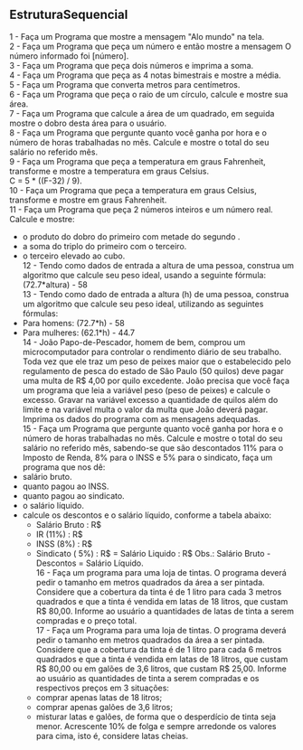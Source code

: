 ## EstruturaSequencial

1 - Faça um Programa que mostre a mensagem "Alo mundo" na tela.  
2 - Faça um Programa que peça um número e então mostre a mensagem O número informado foi [número].  
3 - Faça um Programa que peça dois números e imprima a soma.  
4 - Faça um Programa que peça as 4 notas bimestrais e mostre a média.  
5 - Faça um Programa que converta metros para centímetros.  
6 - Faça um Programa que peça o raio de um círculo, calcule e mostre sua área.  
7 - Faça um Programa que calcule a área de um quadrado, em seguida mostre o dobro desta área para o usuário.  
8 - Faça um Programa que pergunte quanto você ganha por hora e o número de horas trabalhadas no mês. Calcule e mostre o total do seu salário no referido mês.  
9 - Faça um Programa que peça a temperatura em graus Fahrenheit, transforme e mostre a temperatura em graus Celsius.  
    C = 5 * ((F-32) / 9).  
10 - Faça um Programa que peça a temperatura em graus Celsius, transforme e mostre em graus Fahrenheit.  
11 - Faça um Programa que peça 2 números inteiros e um número real. Calcule e mostre:
- o produto do dobro do primeiro com metade do segundo .
- a soma do triplo do primeiro com o terceiro.
- o terceiro elevado ao cubo.  
12 - Tendo como dados de entrada a altura de uma pessoa, construa um algoritmo que calcule seu peso ideal, usando a seguinte fórmula: (72.7*altura) - 58  
13 - Tendo como dado de entrada a altura (h) de uma pessoa, construa um algoritmo que calcule seu peso ideal, utilizando as seguintes fórmulas:
- Para homens: (72.7*h) - 58
- Para mulheres: (62.1*h) - 44.7  
14 - João Papo-de-Pescador, homem de bem, comprou um microcomputador para controlar o rendimento diário de seu trabalho. Toda vez que ele traz um peso de peixes maior que o estabelecido pelo regulamento de pesca do estado de São Paulo (50 quilos) deve pagar uma multa de R$ 4,00 por quilo excedente. João precisa que você faça um programa que leia a variável peso (peso de peixes) e calcule o excesso. Gravar na variável excesso a quantidade de quilos além do limite e na variável multa o valor da multa que João deverá pagar. Imprima os dados do programa com as mensagens adequadas.  
15 - Faça um Programa que pergunte quanto você ganha por hora e o número de horas trabalhadas no mês. Calcule e mostre o total do seu salário no referido mês, sabendo-se que são descontados 11% para o Imposto de Renda, 8% para o INSS e 5% para o sindicato, faça um programa que nos dê:
- salário bruto.
- quanto pagou ao INSS.
- quanto pagou ao sindicato.
- o salário líquido.
- calcule os descontos e o salário líquido, conforme a tabela abaixo:
   + Salário Bruto : R$
   - IR (11%) : R$
   - INSS (8%) : R$
   - Sindicato ( 5%) : R$
   = Salário Liquido : R$
 Obs.: Salário Bruto - Descontos = Salário Líquido.  
16 - Faça um programa para uma loja de tintas. O programa deverá pedir o tamanho em metros quadrados da área a ser pintada. Considere que a cobertura da tinta é de 1 litro para cada 3 metros quadrados e que a tinta é vendida em latas de 18 litros, que custam R$ 80,00. Informe ao usuário a quantidades de latas de tinta a serem compradas e o preço total.  
17 - Faça um Programa para uma loja de tintas. O programa deverá pedir o tamanho em metros quadrados da área a ser pintada. Considere que a cobertura da tinta é de 1 litro para cada 6 metros quadrados e que a tinta é vendida em latas de 18 litros, que custam R$ 80,00 ou em galões de 3,6 litros, que custam R$ 25,00. Informe ao usuário as quantidades de tinta a serem compradas e os respectivos preços em 3 situações:
	- comprar apenas latas de 18 litros;
    - comprar apenas galões de 3,6 litros;
    - misturar latas e galões, de forma que o desperdício de tinta seja menor. Acrescente 10% de folga e sempre arredonde os valores para cima, isto é, considere latas cheias. 